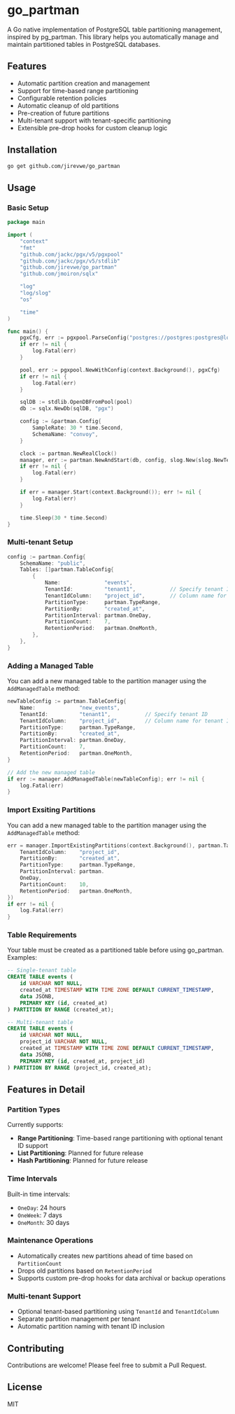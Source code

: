 # go_partman

A Go native implementation of PostgreSQL table partitioning management, inspired by pg_partman. This library helps you automatically manage and maintain partitioned tables in PostgreSQL databases.

## Features

- Automatic partition creation and management
- Support for time-based range partitioning
- Configurable retention policies
- Automatic cleanup of old partitions
- Pre-creation of future partitions
- Multi-tenant support with tenant-specific partitioning
- Extensible pre-drop hooks for custom cleanup logic

## Installation

```bash
go get github.com/jirevwe/go_partman
```

## Usage

### Basic Setup

```go
package main

import (
	"context"
	"fmt"
	"github.com/jackc/pgx/v5/pgxpool"
	"github.com/jackc/pgx/v5/stdlib"
	"github.com/jirevwe/go_partman"
	"github.com/jmoiron/sqlx"

	"log"
	"log/slog"
	"os"

	"time"
)

func main() {
	pgxCfg, err := pgxpool.ParseConfig("postgres://postgres:postgres@localhost:5432/postgres?sslmode=disable")
	if err != nil {
		log.Fatal(err)
	}

	pool, err := pgxpool.NewWithConfig(context.Background(), pgxCfg)
	if err != nil {
		log.Fatal(err)
	}

	sqlDB := stdlib.OpenDBFromPool(pool)
	db := sqlx.NewDb(sqlDB, "pgx")

	config := &partman.Config{
		SampleRate: 30 * time.Second,
		SchemaName: "convoy",
	}

	clock := partman.NewRealClock()
	manager, err := partman.NewAndStart(db, config, slog.New(slog.NewTextHandler(os.Stdout, nil)), clock)
	if err != nil {
		log.Fatal(err)
	}

	if err = manager.Start(context.Background()); err != nil {
		log.Fatal(err)
	}

	time.Sleep(30 * time.Second)
}

```

### Multi-tenant Setup

```go
config := partman.Config{
    SchemaName: "public",
    Tables: []partman.TableConfig{
        {
            Name:              "events",
            TenantId:          "tenant1",           // Specify tenant ID
            TenantIdColumn:    "project_id",        // Column name for tenant ID
            PartitionType:     partman.TypeRange,
            PartitionBy:       "created_at",
            PartitionInterval: partman.OneDay,
            PartitionCount:    7,
            RetentionPeriod:   partman.OneMonth,
        },
    },
}
```

### Adding a Managed Table

You can add a new managed table to the partition manager using the `AddManagedTable` method:

```go
newTableConfig := partman.TableConfig{
    Name:              "new_events",
    TenantId:          "tenant1",           // Specify tenant ID
    TenantIdColumn:    "project_id",        // Column name for tenant ID
    PartitionType:     partman.TypeRange,
    PartitionBy:       "created_at",
    PartitionInterval: partman.OneDay,
    PartitionCount:    7,
    RetentionPeriod:   partman.OneMonth,
}

// Add the new managed table
if err := manager.AddManagedTable(newTableConfig); err != nil {
    log.Fatal(err)
}
```

### Import Exsiting Partitions

You can add a new managed table to the partition manager using the `AddManagedTable` method:

```go
err = manager.ImportExistingPartitions(context.Background(), partman.Table{
    TenantIdColumn:    "project_id",
    PartitionBy:       "created_at",
    PartitionType:     partman.TypeRange,
    PartitionInterval: partman.
    OneDay,
    PartitionCount:    10,
    RetentionPeriod:   partman.OneMonth,
})
if err != nil {
    log.Fatal(err)
}
```

### Table Requirements

Your table must be created as a partitioned table before using go_partman. Examples:

```sql
-- Single-tenant table
CREATE TABLE events (
    id VARCHAR NOT NULL,
    created_at TIMESTAMP WITH TIME ZONE DEFAULT CURRENT_TIMESTAMP,
    data JSONB,
    PRIMARY KEY (id, created_at)
) PARTITION BY RANGE (created_at);

-- Multi-tenant table
CREATE TABLE events (
    id VARCHAR NOT NULL,
    project_id VARCHAR NOT NULL,
    created_at TIMESTAMP WITH TIME ZONE DEFAULT CURRENT_TIMESTAMP,
    data JSONB,
    PRIMARY KEY (id, created_at, project_id)
) PARTITION BY RANGE (project_id, created_at);
```

## Features in Detail

### Partition Types

Currently supports:
- **Range Partitioning**: Time-based range partitioning with optional tenant ID support
- **List Partitioning**: Planned for future release
- **Hash Partitioning**: Planned for future release

### Time Intervals

Built-in time intervals:
- `OneDay`: 24 hours
- `OneWeek`: 7 days
- `OneMonth`: 30 days

### Maintenance Operations

- Automatically creates new partitions ahead of time based on `PartitionCount`
- Drops old partitions based on `RetentionPeriod`
- Supports custom pre-drop hooks for data archival or backup operations

### Multi-tenant Support

- Optional tenant-based partitioning using `TenantId` and `TenantIdColumn`
- Separate partition management per tenant
- Automatic partition naming with tenant ID inclusion

## Contributing

Contributions are welcome! Please feel free to submit a Pull Request.

## License

MIT
